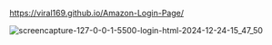 
 https://viral169.github.io/Amazon-Login-Page/

![screencapture-127-0-0-1-5500-login-html-2024-12-24-15_47_50](https://github.com/user-attachments/assets/89529f8d-5aba-4ef4-9569-f0e75f5f395c)
